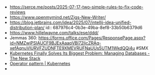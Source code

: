 - https://serce.me/posts/2025-07-17-two-simple-rules-to-fix-code-reviews
- https://www.openmymind.net/Zigs-New-Writer/
- https://blog.jetbrains.com/idea/2025/07/intellij-idea-unified-distribution-plan/
  id:: 687976c4-0b3e-49ba-8ef8-33b50b6379d6
- https://www.hillelwayne.com/talks/ese/ddd/
- Jemmas 360: https://forms.office.com/Pages/ResponsePage.aspx?id=NMZwjPSIAUCF9BJExAaaqVBl72IjcZRAq-xefAqnuVlURVFZUDNFTE9XMEVRUFNaUUs5UTM1WkdQQi4u #SMX
- [Kubernetes Finally Solves Its Biggest Problem: Managing Databases - The New Stack](https://thenewstack.io/kubernetes-finally-solves-its-biggest-problem-managing-databases/)
- [Operator pattern | Kubernetes](https://kubernetes.io/docs/concepts/extend-kubernetes/operator/)
-